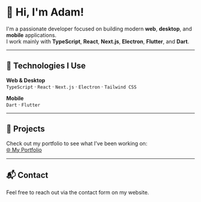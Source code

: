 # 👋 Hi, I'm Adam!

I'm a passionate developer focused on building modern **web**, **desktop**, and **mobile** applications.  
I work mainly with **TypeScript**, **React**, **Next.js**, **Electron**, **Flutter**, and **Dart**.

---

## 🚀 Technologies I Use

**Web & Desktop**  
`TypeScript` · `React` · `Next.js` · `Electron` · `Tailwind CSS`

**Mobile**  
`Dart` · `Flutter`

---

## 🔗 Projects

Check out my portfolio to see what I’ve been working on:  
[🌐 My Portfolio](https://adamowy.vercel.app)

---

## 📬 Contact

Feel free to reach out via the contact form on my website.
